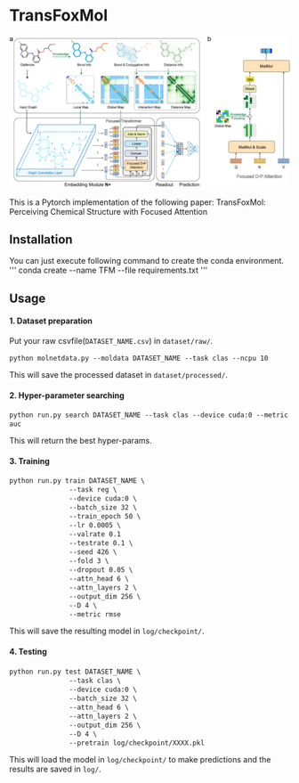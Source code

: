 # TransFoxMol

![](img/Framework.jpg)


This is a Pytorch implementation of the following paper: 
TransFoxMol: Perceiving Chemical Structure with Focused Attention


## Installation
You can just execute following command to create the conda environment.
'''
conda create --name TFM --file requirements.txt
'''

## Usage

#### 1. Dataset preparation
Put your raw csvfile(`DATASET_NAME.csv`) in `dataset/raw/`.
```
python molnetdata.py --moldata DATASET_NAME --task clas --ncpu 10
```
This will save the processed dataset in `dataset/processed/`.

#### 2. Hyper-parameter searching
```
python run.py search DATASET_NAME --task clas --device cuda:0 --metric auc
```
This will return the best hyper-params.

#### 3. Training
```
python run.py train DATASET_NAME \
               --task reg \
               --device cuda:0 \
               --batch_size 32 \
               --train_epoch 50 \
               --lr 0.0005 \
               --valrate 0.1 
               --testrate 0.1 \
               --seed 426 \
               --fold 3 \
               --dropout 0.05 \
               --attn_head 6 \
               --attn_layers 2 \
               --output_dim 256 \
               --D 4 \
               --metric rmse
```
This will save the resulting model in `log/checkpoint/`.

#### 4. Testing
```
python run.py test DATASET_NAME \
               --task clas \
               --device cuda:0 \
               --batch_size 32 \
               --attn_head 6 \
               --attn_layers 2 \
               --output_dim 256 \
               --D 4 \
               --pretrain log/checkpoint/XXXX.pkl
```
This will load the model in `log/checkpoint/` to make predictions and the results are saved in `log/`.
